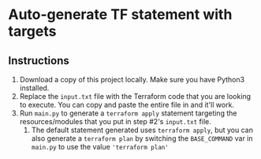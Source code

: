 # Auto-generate TF statement with targets
## Instructions
1. Download a copy of this project locally. Make sure you have Python3 installed.
2. Replace the `input.txt` file with the Terraform code that you are looking to execute. You can copy and paste the entire file in and it'll work.
3. Run `main.py` to generate a `terraform apply` statement targeting the resources/modules that you put in step #2's `input.txt` file.
   1. The default statement generated uses `terraform apply`, but you can also generate a `terraform plan` by switching the `BASE_COMMAND` var in `main.py` to use the value `'terraform plan'`